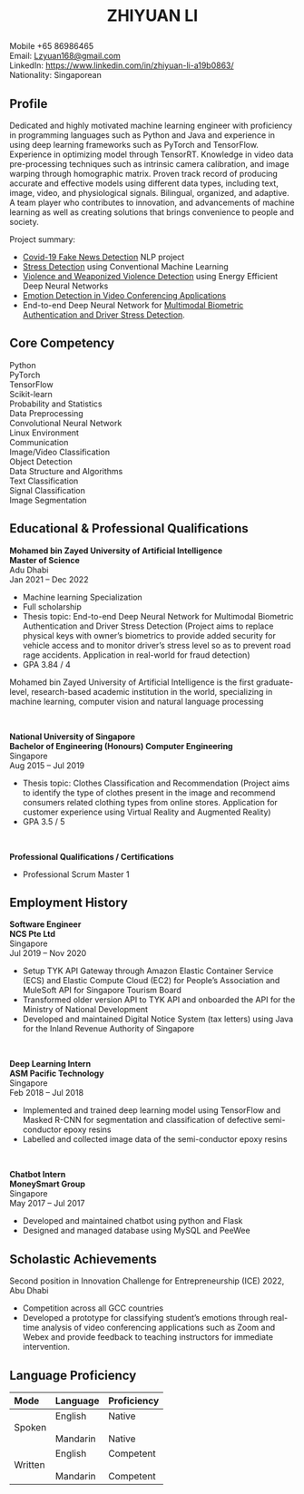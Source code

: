 # <p align="center"> ZHIYUAN LI </p>  
Mobile +65 86986465 <br/>                        <!--<img align="right" src="https://github.com/lzyuan168/lzyuan168.github.io/blob/main/scan3.jpg" height=115 width=100> -->
Email: Lzyuan168@gmail.com <br/>
LinkedIn: https://www.linkedin.com/in/zhiyuan-li-a19b0863/ <br/> 
Nationality: Singaporean


## Profile

Dedicated and highly motivated machine learning engineer with proficiency in programming languages such as Python and Java and experience in using deep learning frameworks such as PyTorch and TensorFlow. Experience in optimizing model through TensorRT. Knowledge in video data pre-processing techniques such as intrinsic camera calibration, and image warping through homographic matrix. Proven track record of producing accurate and effective models using different data types, including text, image, video, and physiological signals. Bilingual, organized, and adaptive. A team player who contributes to innovation, and advancements of machine learning as well as creating solutions that brings convenience to people and society.

Project summary:
* [Covid-19 Fake News Detection](https://github.com/lzyuan168/fake_news_detection) NLP project
* [Stress Detection](https://github.com/lzyuan168/stress_detection_through_ood) using Conventional Machine Learning 
* [Violence and Weaponized Violence Detection](https://github.com/lzyuan168/Violence_Detection) using Energy Efficient Deep Neural Networks
* [Emotion Detection in Video Conferencing Applications](https://github.com/lzyuan168/Emotion-Recognition) 
* End-to-end Deep Neural Network for [Multimodal Biometric Authentication and Driver Stress Detection](https://github.com/lzyuan168/multimodal_biometric_authentication).


## Core Competency

Python\
PyTorch\
TensorFlow\
Scikit-learn\
Probability and Statistics\
Data Preprocessing\
Convolutional Neural Network\
Linux Environment\
Communication\
Image/Video Classification\
Object Detection\
Data Structure and Algorithms\
Text Classification\
Signal Classification\
Image Segmentation


## Educational & Professional Qualifications

**Mohamed bin Zayed University of Artificial Intelligence**\
**Master of Science**\
Adu Dhabi\
Jan 2021 – Dec 2022

* Machine learning Specialization
* Full scholarship
* Thesis topic: End-to-end Deep Neural Network for Multimodal Biometric Authentication and Driver Stress Detection (Project aims to replace physical keys with owner’s biometrics to provide added security for vehicle access and to monitor driver’s stress level so as to prevent road rage accidents. Application in real-world for fraud detection)
* GPA 3.84 / 4

Mohamed bin Zayed University of Artificial Intelligence is the first graduate-level, research-based academic institution in the world, specializing in machine learning, computer vision and natural language processing

<br>

**National University of Singapore**\
**Bachelor of Engineering (Honours) Computer Engineering**\
Singapore\
Aug 2015 – Jul 2019

* Thesis topic: Clothes Classification and Recommendation (Project aims to identify the type of clothes present in the image and recommend consumers related clothing types from online stores. Application for customer experience using Virtual Reality and Augmented Reality)
* GPA 3.5 / 5

<br>

**Professional Qualifications / Certifications**

* Professional Scrum Master 1


## Employment History

**Software Engineer**\
**NCS Pte Ltd**\
Singapore\
Jul 2019 – Nov 2020

*	Setup TYK API Gateway through Amazon Elastic Container Service (ECS) and Elastic Compute Cloud (EC2) for People’s Association and MuleSoft API for Singapore Tourism Board
*	Transformed older version API to TYK API and onboarded the API for the Ministry of National Development
*	Developed and maintained Digital Notice System (tax letters) using Java for the Inland Revenue Authority of Singapore


<br> 

**Deep Learning Intern**\
**ASM Pacific Technology**\
Singapore\
Feb 2018 – Jul 2018

* Implemented and trained deep learning model using TensorFlow and Masked R-CNN for segmentation and classification of defective semi-conductor epoxy resins
*	Labelled and collected image data of the semi-conductor epoxy resins


<br>

**Chatbot Intern**\
**MoneySmart Group**\
Singapore\
May 2017 – Jul 2017

*	Developed and maintained chatbot using python and Flask
*	Designed and managed database using MySQL and PeeWee



## Scholastic Achievements

Second position in Innovation Challenge for Entrepreneurship (ICE) 2022, Abu Dhabi

* Competition across all GCC countries
* Developed a prototype for classifying student’s emotions through real-time analysis of video conferencing applications such as Zoom and Webex and provide feedback to teaching instructors for immediate intervention.


## Language Proficiency

| Mode 	| Language 	| Proficiency 	|
|:---	|:---	|:---	|
| Spoken 	| English<br>   <br>Mandarin 	| Native<br>   <br>Native 	|
| Written 	| English<br>   <br>Mandarin 	| Competent<br>   <br>Competent 	|

